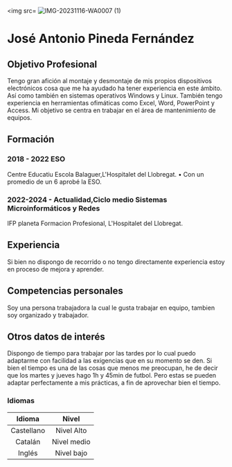 <img src= ![IMG-20231116-WA0007 (1)](https://github.com/Joseanto27/Joseanto27.github.io/assets/153719350/3d3fb257-7596-4799-9f08-676607a27da4)


# **José Antonio Pineda Fernández**
## Objetivo Profesional
Tengo gran afición al montaje y desmontaje de mis propios dispositivos electrónicos cosa que me ha ayudado ha tener experiencia en este ámbito. 
Así como también en sistemas operativos Windows y Linux. 
También tengo experiencia  en herramientas ofimáticas como Excel, Word, PowerPoint y Access.
Mi objetivo se centra en trabajar en el área de mantenimiento de equipos.

## Formación
### 2018 - 2022 ESO
Centre Educatiu Escola Balaguer,L'Hospitalet del Llobregat.
• Con un promedio de un 6 aprobé la ESO.
### 2022-2024 - Actualidad,Ciclo medio Sistemas Microinformáticos y Redes
 IFP planeta Formacion Profesional, L'Hospitalet del Llobregat.

## Experiencia
Si bien no dispongo de recorrido o no tengo directamente experiencia
estoy en proceso de mejora y aprender.

## Competencias personales
Soy una persona trabajadora la cual le gusta trabajar en equipo, tambien soy organizado y
trabajador.

## Otros datos de interés
Dispongo de tiempo para trabajar por las tardes por lo cual puedo
adaptarme con facilidad a las exigencias que en su momento se den.
Si bien el tiempo es una de las cosas que menos me preocupan, he de
decir que los martes y jueves hago 1h y 45min de futbol. Pero estas se
pueden adaptar perfectamente a mis prácticas, a fin de aprovechar
bien el tiempo.

### Idiomas
| Idioma | Nivel |
|:---:|   :---:|
|Castellano | Nivel Alto|
|Catalán| Nivel medio|
|Inglés| Nivel bajo|
